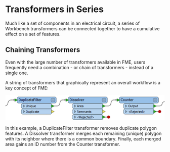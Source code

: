 # Transformers in Series #
Much like a set of components in an electrical circuit, a series of Workbench transformers can be connected together to have a cumulative effect on a set of features.

 
## Chaining Transformers ##
Even with the large number of transformers available in FME, users frequently need a combination - or chain of transformers - instead of a single one.

A string of transformers that graphically represent an overall workflow is a key concept of FME:

![](./Images/Img2.028.TransformersInSeries.png)

In this example, a DuplicateFilter transformer removes duplicate polygon features. A Dissolver transformer merges each remaining (unique) polygon with its neighbor where there is a common boundary. Finally, each merged area gains an ID number from the Counter transformer.